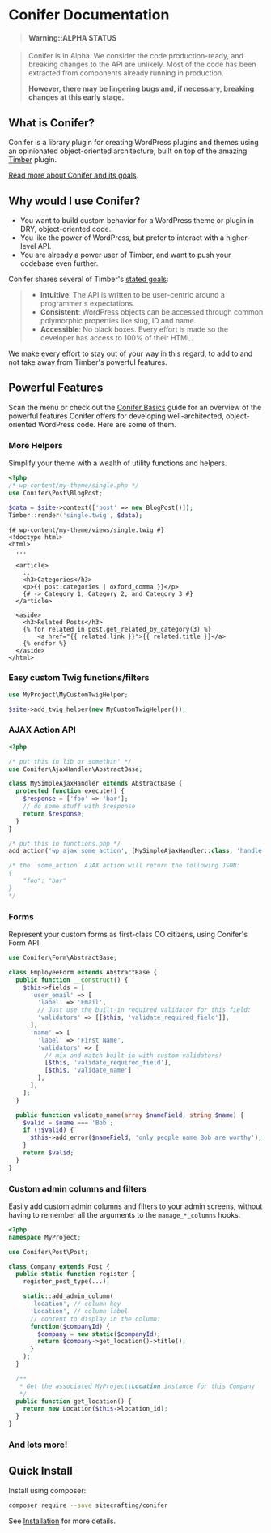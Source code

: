# Conifer Documentation

<div class="conifer-banner"></div>

> #### Warning::ALPHA STATUS

> Conifer is in Alpha. We consider the code production-ready, and breaking changes to the API are unlikely. Most of the code has been extracted from components already running in production.
>
> **However, there may be lingering bugs and, if necessary, breaking changes at this early stage.**

## What is Conifer?

Conifer is a library plugin for creating WordPress plugins and themes using an opinionated object-oriented architecture, built on top of the amazing [Timber](https://timber.github.io/docs/) plugin.

[Read more about Conifer and its goals](https://www.coniferplug.in/getting-started/what-is-conifer).

## Why would I use Conifer?

- You want to build custom behavior for a WordPress theme or plugin in DRY, object-oriented code.
- You like the power of WordPress, but prefer to interact with a higher-level API.
- You are already a power user of Timber, and want to push your codebase even further.

Conifer shares several of Timber's [stated goals](https://github.com/timber/timber#mission-statement):

> * **Intuitive**: The API is written to be user-centric around a programmer's expectations.
> * **Consistent**: WordPress objects can be accessed through common polymorphic properties like slug, ID and name.
> * **Accessible**: No black boxes. Every effort is made so the developer has access to 100% of their HTML.

We make every effort to stay out of your way in this regard, to add to and not take away from Timber's powerful features.

## Powerful Features

Scan the menu or check out the [Conifer Basics](/basics.md) guide for an overview of the powerful features Conifer offers for developing well-architected, object-oriented WordPress code. Here are some of them.

### More Helpers

Simplify your theme with a wealth of utility functions and helpers.

```php
<?php
/* wp-content/my-theme/single.php */
use Conifer\Post\BlogPost;

$data = $site->context(['post' => new BlogPost()]);
Timber::render('single.twig', $data);
```

```twig
{# wp-content/my-theme/views/single.twig #}
<!doctype html>
<html>
  ...
  
  <article>
  	...
    <h3>Categories</h3>
    <p>{{ post.categories | oxford_comma }}</p>
    {# -> Category 1, Category 2, and Category 3 #}
  </article>
  
  <aside>
  	<h3>Related Posts</h3>
  	{% for related in post.get_related_by_category(3) %}
  		<a href="{{ related.link }}">{{ related.title }}</a>
  	{% endfor %}
  </aside>
</html>	
```

### Easy custom Twig functions/filters

```php
use MyProject\MyCustomTwigHelper;

$site->add_twig_helper(new MyCustomTwigHelper());
```

### AJAX Action API

```php
<?php

/* put this in lib or somethin' */
use Conifer\AjaxHandler\AbstractBase;

class MySimpleAjaxHandler extends AbstractBase {
  protected function execute() {
    $response = ['foo' => 'bar'];
    // do some stuff with $response
    return $response;
  }
}

/* put this in functions.php */
add_action('wp_ajax_some_action', [MySimpleAjaxHandler::class, 'handle']);

/* the `some_action` AJAX action will return the following JSON:
{
	"foo": "bar"
}
*/

```

### Forms

Represent your custom forms as first-class OO citizens, using Conifer's Form API:

```php
use Conifer\Form\AbstractBase;

class EmployeeForm extends AbstractBase {
  public function __construct() {
    $this->fields = [
      'user_email' => [
        'label' => 'Email',
        // Just use the built-in required validator for this field:
        'validators' => [[$this, 'validate_required_field']],
      ],
      'name' => [
        'label' => 'First Name',
        'validators' => [
          // mix and match built-in with custom validators!
          [$this, 'validate_required_field'],
          [$this, 'validate_name']
        ],
      ],
    ];
  }

  public function validate_name(array $nameField, string $name) {
    $valid = $name === 'Bob';
    if (!$valid) {
      $this->add_error($nameField, 'only people name Bob are worthy');
    }
    return $valid;
  }
}
```

### Custom admin columns and filters

Easily add custom admin columns and filters to your admin screens, without having to remember all the arguments to the `manage_*_columns` hooks.

```php
<?php
namespace MyProject;  

use Conifer\Post\Post;

class Company extends Post {
  public static function register {
    register_post_type(...);

    static::add_admin_column(
      'location', // column key
      'Location', // column label
      // content to display in the column:
      function($companyId) {
        $company = new static($companyId);
        return $company->get_location()->title();
      }
    );
  }

  /**
   * Get the associated MyProject\Location instance for this Company
   */
  public function get_location() {
    return new Location($this->location_id);
  }
}

```

### And lots more!

## Quick Install

Install using composer:

```bash
composer require --save sitecrafting/conifer
```

See [Installation](https://www.coniferplug.in/getting-started/installation) for more details.
